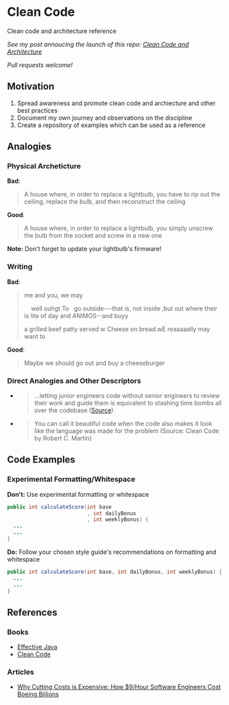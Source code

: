 # Clean Code

Clean code and architecture reference

*See my post annoucing the launch of this repo: [Clean Code and Architecture](https://medium.com/@davidagood/clean-code-and-architecture-53c1bdb423c7)*

*Pull requests welcome!*

## Motivation

1. Spread awareness and promote clean code and archiecture and other best practices
2. Document my own journey and observations on the discipline
3. Create a repository of examples which can be used as a reference

## Analogies

### Physical Archeticture

**Bad**:
> A house where, in order to replace a lightbulb, you have to rip out the ceiling, replace the bulb,
> and then reconstruct the ceiling

**Good**:
> A house where, in order to replace a lightbulb, you simply unscrew the bulb from the socket and screw in a new one

**Note:** Don't forget to update your lightbulb's firmware!

### Writing

**Bad**:
> me and you, we may
>
> &nbsp; &nbsp; well ouhgt To &nbsp; go outside---that is, not inside ,but out where their is lite of day and ANIMOS--and buyy
>
> a grilled beef patty served w Cheese on bread.wE reaaaaally may want to

**Good**:
> Maybe we should go out and buy a cheeseburger

### Direct Analogies and Other Descriptors

- > ...letting junior engineers code without senior engineers to review their work and guide them is equivalent to stashing time bombs all over the codebase
([Source](https://medium.com/javascript-scene/why-cutting-costs-is-expensive-how-9-hour-software-engineers-cost-boeing-billions-b76dbe571957))
- > You can call it beautiful code when the code also makes it look like the language was made for the problem (Source: Clean Code by Robert C. Martin)

## Code Examples

### Experimental Formatting/Whitespace

**Don't:** Use experimental formatting or whitespace

```java
public int calculateScore(int base
                          , int dailyBonus
                          , int weeklyBonus) {
  ...
  ...
}
```

**Do:** Follow your chosen style guide's recommendations on formatting and whitespace

```java
public int calculateScore(int base, int dailyBonus, int weeklyBonus) {
  ...
  ...
}
```

## References

### Books

- [Effective Java](https://www.oreilly.com/library/view/effective-java-3rd/9780134686097/)
- [Clean Code](https://www.oreilly.com/library/view/clean-code/9780136083238/)

### Articles

- [Why Cutting Costs is Expensive: How $9/Hour Software Engineers Cost Boeing Billions](https://medium.com/javascript-scene/why-cutting-costs-is-expensive-how-9-hour-software-engineers-cost-boeing-billions-b76dbe571957)
